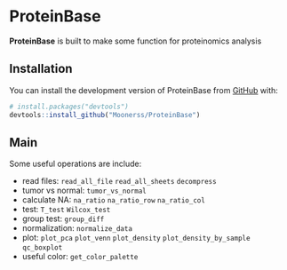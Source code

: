 # ProteinBase

<!-- badges: start -->

<!-- badges: end -->

**ProteinBase** is built to make some function for proteinomics analysis

## Installation

You can install the development version of ProteinBase from [GitHub](https://github.com/) with:

``` r
# install.packages("devtools")
devtools::install_github("Moonerss/ProteinBase")
```

## Main

Some useful operations are include:

-   read files: `read_all_file` `read_all_sheets` `decompress`
-   tumor vs normal: `tumor_vs_normal`  
-   calculate NA: `na_ratio` `na_ratio_row` `na_ratio_col`  
-   test: `T_test` `Wilcox_test`
-   group test: `group_diff`  
-   normalization: `normalize_data`  
-   plot: `plot_pca` `plot_venn` `plot_density` `plot_density_by_sample` `qc_boxplot`  
-   useful color: `get_color_palette`
